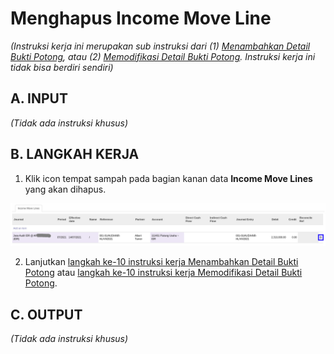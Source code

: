 # Menghapus Income Move Line

*(Instruksi kerja ini merupakan sub instruksi dari (1) [Menambahkan Detail Bukti Potong](./menambahkan-detail-bukti-potong.md), atau (2) [Memodifikasi Detail Bukti Potong](./memodifikasi-detail-bukti-potong.md). Instruksi kerja ini tidak bisa berdiri sendiri)*


## A. INPUT

*(Tidak ada instruksi khusus)*

## B. LANGKAH KERJA

1. Klik icon tempat sampah pada bagian kanan data **Income Move Lines** yang akan dihapus.

![](../../img/bukpot-pph-21-final/icon-hapus-item-income-move-line.png)

2. Lanjutkan [langkah ke-10 instruksi kerja Menambahkan Detail Bukti Potong](./menambahkan-detail-bukti-potong.md#l10) atau [langkah ke-10 instruksi kerja Memodifikasi Detail Bukti Potong](./memodifikasi-detail-bukti-potong.md#l10).

## C. OUTPUT

*(Tidak ada instruksi khusus)*
